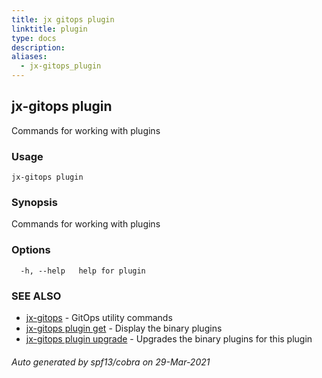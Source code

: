 ```yaml
---
title: jx gitops plugin
linktitle: plugin
type: docs
description: 
aliases:
  - jx-gitops_plugin
---
```


## jx-gitops plugin

Commands for working with plugins

### Usage

```
jx-gitops plugin
```

### Synopsis

Commands for working with plugins

### Options

```
  -h, --help   help for plugin
```

### SEE ALSO

* [jx-gitops](..)	 - GitOps utility commands
* [jx-gitops plugin get](jx-gitops_plugin_get)	 - Display the binary plugins
* [jx-gitops plugin upgrade](jx-gitops_plugin_upgrade)	 - Upgrades the binary plugins for this plugin

###### Auto generated by spf13/cobra on 29-Mar-2021
